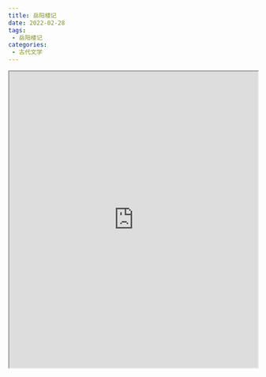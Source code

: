 ```yaml
---
title: 岳阳楼记
date: 2022-02-28
tags:
 - 岳阳楼记
categories:
 - 古代文学
---
```




<iframe src="http://localhost:8080/pdf/web/viewer.html?file=https://vkceyugu.cdn.bspapp.com/VKCEYUGU-e9075d72-0451-48df-afe1-d46932ae4554/28c2a236-f0b7-48ca-a1ca-9f884776f2f9.pdf" width="100%" height="600px"></iframe>
